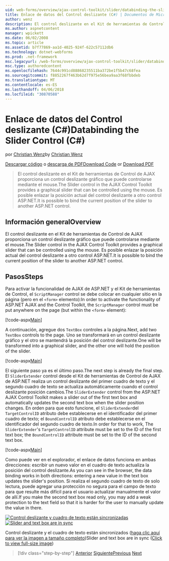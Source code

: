 ```yaml
---
uid: web-forms/overview/ajax-control-toolkit/slider/databinding-the-slider-control-cs
title: Enlace de datos del Control deslizante (C#) | Documentos de Microsoft
author: wenz
description: El control deslizante en el Kit de herramientas de Control de AJAX proporciona un control deslizante gráfico que puede controlarse mediante el mouse. Es posible enlazar el sición actual...
ms.author: aspnetcontent
manager: wpickett
ms.date: 06/02/2008
ms.topic: article
ms.assetid: b7f77869-aa1d-4025-924f-622c57112db6
ms.technology: dotnet-webforms
ms.prod: .net-framework
msc.legacyurl: /web-forms/overview/ajax-control-toolkit/slider/databinding-the-slider-control-cs
msc.type: authoredcontent
ms.openlocfilehash: 7644c991cd88868235511ba372be1f5b47c68fea
ms.sourcegitcommit: f8852267f463b62d7f975e56bea9aa3f68fbbdeb
ms.translationtype: MT
ms.contentlocale: es-ES
ms.lasthandoff: 04/06/2018
ms.locfileid: "30870588"
---
```

<a name="databinding-the-slider-control-c"></a><span data-ttu-id="d3ad4-104">Enlace de datos del Control deslizante (C#)</span><span class="sxs-lookup"><span data-stu-id="d3ad4-104">Databinding the Slider Control (C#)</span></span>
====================
<span data-ttu-id="d3ad4-105">por [Christian Wenz](https://github.com/wenz)</span><span class="sxs-lookup"><span data-stu-id="d3ad4-105">by [Christian Wenz](https://github.com/wenz)</span></span>

<span data-ttu-id="d3ad4-106">[Descargar código](http://download.microsoft.com/download/9/3/f/93f8daea-bebd-4821-833b-95205389c7d0/Slider0.cs.zip) o [descarga de PDF](http://download.microsoft.com/download/2/d/c/2dc10e34-6983-41d4-9c08-f78f5387d32b/slider0CS.pdf)</span><span class="sxs-lookup"><span data-stu-id="d3ad4-106">[Download Code](http://download.microsoft.com/download/9/3/f/93f8daea-bebd-4821-833b-95205389c7d0/Slider0.cs.zip) or [Download PDF](http://download.microsoft.com/download/2/d/c/2dc10e34-6983-41d4-9c08-f78f5387d32b/slider0CS.pdf)</span></span>

> <span data-ttu-id="d3ad4-107">El control deslizante en el Kit de herramientas de Control de AJAX proporciona un control deslizante gráfico que puede controlarse mediante el mouse.</span><span class="sxs-lookup"><span data-stu-id="d3ad4-107">The Slider control in the AJAX Control Toolkit provides a graphical slider that can be controlled using the mouse.</span></span> <span data-ttu-id="d3ad4-108">Es posible enlazar la posición actual del control deslizante a otro control ASP.NET.</span><span class="sxs-lookup"><span data-stu-id="d3ad4-108">It is possible to bind the current position of the slider to another ASP.NET control.</span></span>


## <a name="overview"></a><span data-ttu-id="d3ad4-109">Información general</span><span class="sxs-lookup"><span data-stu-id="d3ad4-109">Overview</span></span>

<span data-ttu-id="d3ad4-110">El control deslizante en el Kit de herramientas de Control de AJAX proporciona un control deslizante gráfico que puede controlarse mediante el mouse.</span><span class="sxs-lookup"><span data-stu-id="d3ad4-110">The Slider control in the AJAX Control Toolkit provides a graphical slider that can be controlled using the mouse.</span></span> <span data-ttu-id="d3ad4-111">Es posible enlazar la posición actual del control deslizante a otro control ASP.NET.</span><span class="sxs-lookup"><span data-stu-id="d3ad4-111">It is possible to bind the current position of the slider to another ASP.NET control.</span></span>

## <a name="steps"></a><span data-ttu-id="d3ad4-112">Pasos</span><span class="sxs-lookup"><span data-stu-id="d3ad4-112">Steps</span></span>

<span data-ttu-id="d3ad4-113">Para activar la funcionalidad de AJAX de ASP.NET y el Kit de herramientas de Control, el `ScriptManager` control se debe colocar en cualquier sitio en la página (pero en el `<form>` elemento):</span><span class="sxs-lookup"><span data-stu-id="d3ad4-113">In order to activate the functionality of ASP.NET AJAX and the Control Toolkit, the `ScriptManager` control must be put anywhere on the page (but within the `<form>` element):</span></span>

[!code-aspx[Main](databinding-the-slider-control-cs/samples/sample1.aspx)]

<span data-ttu-id="d3ad4-114">A continuación, agregue dos `TextBox` controles a la página.</span><span class="sxs-lookup"><span data-stu-id="d3ad4-114">Next, add two `TextBox` controls to the page.</span></span> <span data-ttu-id="d3ad4-115">Uno se transformará en un control deslizante gráfico y el otro se mantendrá la posición del control deslizante.</span><span class="sxs-lookup"><span data-stu-id="d3ad4-115">One will be transformed into a graphical slider, and the other one will hold the position of the slider.</span></span>

[!code-aspx[Main](databinding-the-slider-control-cs/samples/sample2.aspx)]

<span data-ttu-id="d3ad4-116">El siguiente paso ya es el último paso.</span><span class="sxs-lookup"><span data-stu-id="d3ad4-116">The next step is already the final step.</span></span> <span data-ttu-id="d3ad4-117">El `SliderExtender` control desde el Kit de herramientas de Control de AJAX de ASP.NET realiza un control deslizante del primer cuadro de texto y el segundo cuadro de texto se actualiza automáticamente cuando el control deslizante posición cambios.</span><span class="sxs-lookup"><span data-stu-id="d3ad4-117">The `SliderExtender` control from the ASP.NET AJAX Control Toolkit makes a slider out of the first text box and automatically updates the second text box when the slider position changes.</span></span> <span data-ttu-id="d3ad4-118">En orden para que esto funcione, el `SliderExtender`del `TargetControlID` atributo debe establecerse en el identificador del primer cuadro de texto; el `BoundControlID` atributo debe establecerse en el identificador del segundo cuadro de texto.</span><span class="sxs-lookup"><span data-stu-id="d3ad4-118">In order for that to work, The `SliderExtender`'s `TargetControlID` attribute must be set to the ID of the first text box; the `BoundControlID` attribute must be set to the ID of the second text box.</span></span>

[!code-aspx[Main](databinding-the-slider-control-cs/samples/sample3.aspx)]

<span data-ttu-id="d3ad4-119">Como puede ver en el explorador, el enlace de datos funciona en ambas direcciones: escribir un nuevo valor en el cuadro de texto actualiza la posición del control deslizante.</span><span class="sxs-lookup"><span data-stu-id="d3ad4-119">As you can see in the browser, the data binding works in both directions: entering a new value in the text box updates the slider's position.</span></span> <span data-ttu-id="d3ad4-120">Si realiza el segundo cuadro de texto de solo lectura, puede agregar una protección no segura para el campo de texto para que resulte más difícil para el usuario actualizar manualmente el valor de allí.</span><span class="sxs-lookup"><span data-stu-id="d3ad4-120">If you make the second text box read only, you may add a weak protection to the text field so that it is harder for the user to manually update the value in there.</span></span>


<span data-ttu-id="d3ad4-121">[![Control deslizante y cuadro de texto están sincronizadas](databinding-the-slider-control-cs/_static/image2.png)](databinding-the-slider-control-cs/_static/image1.png)</span><span class="sxs-lookup"><span data-stu-id="d3ad4-121">[![Slider and text box are in sync](databinding-the-slider-control-cs/_static/image2.png)](databinding-the-slider-control-cs/_static/image1.png)</span></span>

<span data-ttu-id="d3ad4-122">Control deslizante y el cuadro de texto están sincronizados ([haga clic aquí para ver la imagen a tamaño completo](databinding-the-slider-control-cs/_static/image3.png))</span><span class="sxs-lookup"><span data-stu-id="d3ad4-122">Slider and text box are in sync ([Click to view full-size image](databinding-the-slider-control-cs/_static/image3.png))</span></span>

> [!div class="step-by-step"]
> <span data-ttu-id="d3ad4-123">[Anterior](using-the-slider-control-with-auto-postback-cs.md)
> [Siguiente](using-the-slider-control-with-auto-postback-vb.md)</span><span class="sxs-lookup"><span data-stu-id="d3ad4-123">[Previous](using-the-slider-control-with-auto-postback-cs.md)
[Next](using-the-slider-control-with-auto-postback-vb.md)</span></span>
